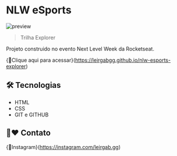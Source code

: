 # NLW eSports

![preview](./github/preview.png)

>Trilha Explorer

Projeto construido no evento Next Level Week da Rocketseat.

{🔗Clique aqui para acessar}(https://leirgabgg.github.io/nlw-esports-explorer)

## 🛠 Tecnologias

- HTML
- CSS
- GIT e GITHUB

## 📱❤ Contato

{📸Instagram}(https://instagram.com/leirgab.gg)